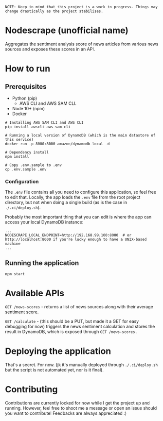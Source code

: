 ```
NOTE: Keep in mind that this project is a work in progress. Things may change drastically as the project stabilises.
```

# Nodescrape (unofficial name)
Aggregates the sentiment analysis score of news articles from various news sources and exposes these scores in an API.

# How to run
## Prerequisites
* Python (pip)
    * AWS CLI and AWS SAM CLI.
* Node 10+ (npm)
* Docker

```
# Installing AWS SAM CLI and AWS CLI
pip install awscli aws-sam-cli

# Running a local version of DynamoDB (which is the main datastore of this service)
docker run -p 8000:8000 amazon/dynamodb-local -d

# Dependency install
npm install

# Copy .env.sample to .env
cp .env.sample .env
```
### Configuration
The `.env` file contains all you need to configure this application, so feel free to edit that. Locally, the app loads the `.env` file from the root project directory, but not when doing a single build (as is the case in `./.ci/deploy.sh`).

Probably the most important thing that you can edit is where the app can access your local DynamoDB instance:
```
...
NODESCRAPE_LOCAL_ENDPOINT=http://192.168.99.100:8000  # or http://localhost:8000 if you're lucky enough to have a UNIX-based machine
...
```

## Running the application
```
npm start
```

# Available APIs
`GET /news-scores` - returns a list of news sources along with their average sentiment score.

`GET /calculate` - (this should be a PUT, but made it a GET for easy debugging for now) triggers the news sentiment calculation and stores the result in DynamoDB, which is exposed through `GET /news-scores` .

# Deploying the application
That's a secret. For now. (jk it's manually deployed through `./.ci/deploy.sh` but the script is not automated yet, nor is it final).

# Contributing
Contributions are currently locked for now while I get the project up and running. However, feel free to shoot me a message or open an issue should you want to contribute! Feedbacks are always appreciated :)